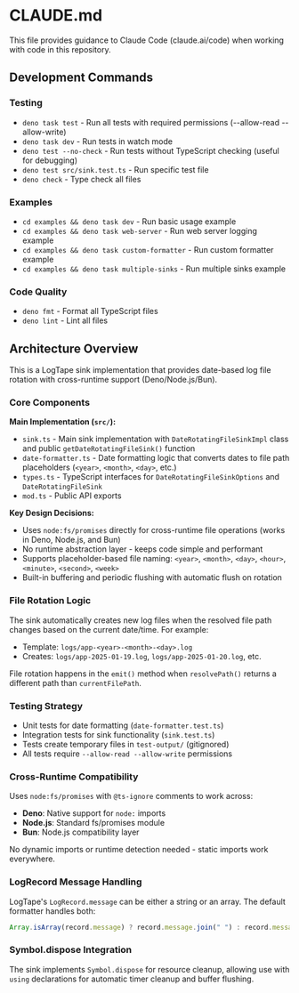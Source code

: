 # CLAUDE.md

This file provides guidance to Claude Code (claude.ai/code) when working with code in this repository.

## Development Commands

### Testing
- `deno task test` - Run all tests with required permissions (--allow-read --allow-write)
- `deno task dev` - Run tests in watch mode
- `deno test --no-check` - Run tests without TypeScript checking (useful for debugging)
- `deno test src/sink.test.ts` - Run specific test file
- `deno check` - Type check all files

### Examples
- `cd examples && deno task dev` - Run basic usage example
- `cd examples && deno task web-server` - Run web server logging example
- `cd examples && deno task custom-formatter` - Run custom formatter example
- `cd examples && deno task multiple-sinks` - Run multiple sinks example

### Code Quality
- `deno fmt` - Format all TypeScript files
- `deno lint` - Lint all files

## Architecture Overview

This is a LogTape sink implementation that provides date-based log file rotation with cross-runtime support (Deno/Node.js/Bun).

### Core Components

**Main Implementation (`src/`):**
- `sink.ts` - Main sink implementation with `DateRotatingFileSinkImpl` class and public `getDateRotatingFileSink()` function
- `date-formatter.ts` - Date formatting logic that converts dates to file path placeholders (`<year>`, `<month>`, `<day>`, etc.)
- `types.ts` - TypeScript interfaces for `DateRotatingFileSinkOptions` and `DateRotatingFileSink`
- `mod.ts` - Public API exports

**Key Design Decisions:**
- Uses `node:fs/promises` directly for cross-runtime file operations (works in Deno, Node.js, and Bun)
- No runtime abstraction layer - keeps code simple and performant
- Supports placeholder-based file naming: `<year>`, `<month>`, `<day>`, `<hour>`, `<minute>`, `<second>`, `<week>`
- Built-in buffering and periodic flushing with automatic flush on rotation

### File Rotation Logic

The sink automatically creates new log files when the resolved file path changes based on the current date/time. For example:
- Template: `logs/app-<year>-<month>-<day>.log`
- Creates: `logs/app-2025-01-19.log`, `logs/app-2025-01-20.log`, etc.

File rotation happens in the `emit()` method when `resolvePath()` returns a different path than `currentFilePath`.

### Testing Strategy

- Unit tests for date formatting (`date-formatter.test.ts`)
- Integration tests for sink functionality (`sink.test.ts`)
- Tests create temporary files in `test-output/` (gitignored)
- All tests require `--allow-read --allow-write` permissions

### Cross-Runtime Compatibility

Uses `node:fs/promises` with `@ts-ignore` comments to work across:
- **Deno**: Native support for `node:` imports
- **Node.js**: Standard fs/promises module
- **Bun**: Node.js compatibility layer

No dynamic imports or runtime detection needed - static imports work everywhere.

### LogRecord Message Handling

LogTape's `LogRecord.message` can be either a string or an array. The default formatter handles both:
```typescript
Array.isArray(record.message) ? record.message.join(" ") : record.message
```

### Symbol.dispose Integration

The sink implements `Symbol.dispose` for resource cleanup, allowing use with `using` declarations for automatic timer cleanup and buffer flushing.